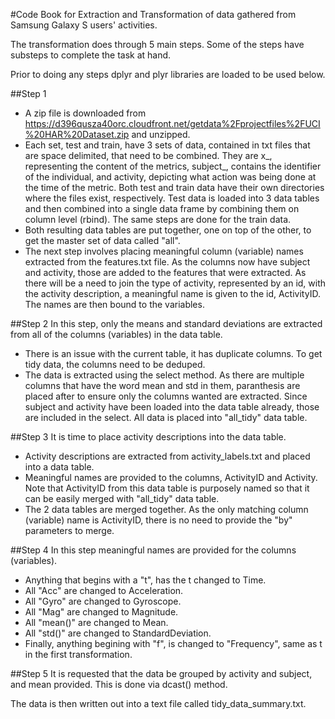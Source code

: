 #Code Book for Extraction and Transformation of data gathered from Samsung Galaxy S users' activities.

The transformation does through 5 main steps.  Some of the steps have substeps to complete the task at hand.

Prior to doing any steps dplyr and plyr libraries are loaded to be used below.

##Step 1
* A zip file is downloaded from https://d396qusza40orc.cloudfront.net/getdata%2Fprojectfiles%2FUCI%20HAR%20Dataset.zip and unzipped.
* Each set, test and train, have 3 sets of data, contained in txt files that are space delimited, that need to be combined.  They are x_, representing the content of the metrics, subject_, contains the identifier of the individual, and activity, depicting what action was being done at the time of the metric.  Both test and train data have their own directories where the files exist, respectively. Test data is loaded into 3 data tables and then combined into a single data frame by combining them on column level (rbind).   The same steps are done for the train data.
* Both resulting data tables are put together, one on top of the other, to get the master set of data called "all".
* The next step involves placing meaningful column (variable) names extracted from the features.txt file.  As the columns now have subject and activity, those are added to the features that were extracted.  As there will be a need to join the type of activity, represented by an id, with the activity description, a meaningful name is given to the id, ActivityID.  The names are then bound to the variables.

##Step 2
In this step, only the means and standard deviations are extracted from all of the columns (variables) in the data table.
* There is an issue with the current table, it has duplicate columns.  To get tidy data, the columns need to be deduped.
* The data is extracted using the select method.  As there are multiple columns that have the word mean and std in them, paranthesis are placed after to ensure only the columns wanted are extracted.  Since subject and activity have been loaded into the data table already, those are included in the select.  All data is placed into "all_tidy" data table.

##Step 3
It is time to place activity descriptions into the data table.
* Activity descriptions are extracted from activity_labels.txt and placed into a data table.
* Meaningful names are provided to the columns, ActivityID and Activity.  Note that ActivityID from this data table is purposely named so that it can be easily merged with "all_tidy" data table.
* The 2 data tables are merged together.  As the only matching column (variable) name is ActivityID, there is no need to provide the "by" parameters to merge.

##Step 4
In this step meaningful names are provided for the columns (variables).
* Anything that begins with a "t", has the t changed to Time.
* All "Acc" are changed to Acceleration.
* All "Gyro" are changed to Gyroscope.
* All "Mag" are changed to Magnitude.
* All "mean()" are changed to Mean.
* All "std()" are changed to StandardDeviation.
* Finally, anything begining with "f", is changed to "Frequency", same as t in the first transformation.

##Step 5
It is requested that the data be grouped by activity and subject, and mean provided.  This is done via dcast() method.

The data is then written out into a text file called tidy_data_summary.txt.